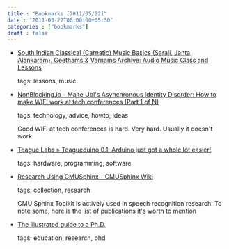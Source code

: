 ```yaml
---
title : "Bookmarks [2011/05/22]"
date : "2011-05-22T00:00:00+05:30"
categories : ["bookmarks"]
draft : false
---
```


-   [South Indian Classical (Carnatic) Music Basics (Sarali, Janta, Alankaram), Geethams & Varnams Archive: Audio Music Class and Lessons](http://www.shivkumar.org/music/varnams/index.html)

    tags: lessons, music

<!--listend-->

-   [NonBlocking.io - Malte Ubl's Asynchronous Identity Disorder: How to make WIFI work at tech conferences (Part 1 of N)](http://www.nonblocking.io/2011/05/how-to-make-wifi-work-at-tech.html)

    tags: technology, advice, howto, ideas

    Good WIFI at tech conferences is hard. Very hard. Usually it doesn't work.

<!--listend-->

-   [Teague Labs » Teagueduino 0.1: Arduino just got a whole lot easier!](http://labs.teague.com/?p=947)

    tags: hardware, programming, software

<!--listend-->

-   [Research Using CMUSphinx - CMUSphinx Wiki](http://cmusphinx.sourceforge.net/wiki/research/)

    tags: collection, research

    CMU Sphinx Toolkit is actively used in speech recognition research. To note some, here is the list of publications it's worth to mention

<!--listend-->

-   [The illustrated guide to a Ph.D.](http://matt.might.net/articles/phd-school-in-pictures/)

    tags: education, research, phd
